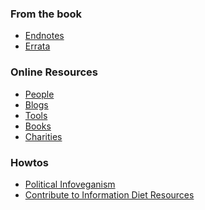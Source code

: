 <h3 id="from_the_book">From the book</h3>

<ul>
<li><a href="/endnotes.html">Endnotes</a></li>
<li><a href="/errata.html">Errata</a></li>
</ul>

<h3 id="online_resources">Online Resources</h3>

<ul>
<li><a href="/people.html">People</a></li>
<li><a href="/blogs.html">Blogs</a></li>
<li><a href="/tools.html">Tools</a></li>
<li><a href="/books.html">Books</a></li>
<li><a href="/endnotes.html">Charities</a></li>
</ul>

<h3 id="howtos">Howtos</h3>

<ul>
<li><a href="/consumption/political.html">Political Infoveganism</a></li>
<li><a href="/contribute.html">Contribute to Information Diet Resources</a></li>
</ul>
